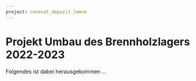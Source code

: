 ```yaml
---
project: renovat_depozit_lemne
---
```


# Projekt Umbau des Brennholzlagers 2022-2023

Folgendes ist dabei herausgekommen ...
